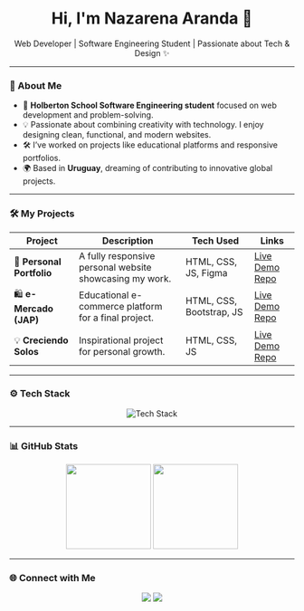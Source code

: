 <h1 align="center">Hi, I'm Nazarena Aranda 👋</h1>
<p align="center">Web Developer | Software Engineering Student | Passionate about Tech & Design ✨</p>

---

### 🚀 About Me  
- 🌱 **Holberton School Software Engineering student** focused on web development and problem-solving.  
- 💡 Passionate about combining creativity with technology. I enjoy designing clean, functional, and modern websites.  
- 🛠 I’ve worked on projects like educational platforms and responsive portfolios.  
- 🌍 Based in **Uruguay**, dreaming of contributing to innovative global projects.  

---

### 🛠 My Projects  

| **Project**               | **Description**                                  | **Tech Used**               | **Links**                  |
|---------------------------|--------------------------------------------------|-----------------------------|----------------------------|
| 🌟 **Personal Portfolio** | A fully responsive personal website showcasing my work. | HTML, CSS, JS, Figma        | [Live Demo](https://nazarena-aranda.github.io/Portfolio/) [Repo](https://github.com/nazarena-aranda/Portfolio)  |
| 🛍 **e-Mercado (JAP)**    | Educational e-commerce platform for a final project.    | HTML, CSS, Bootstrap, JS    | [Live Demo](https://nazarena-aranda.github.io/ProyectoFinal/) [Repo](https://github.com/nazarena-aranda/ProyectoFinal)  |
| 💡 **Creciendo Solos**    | Inspirational project for personal growth.      | HTML, CSS, JS               | [Live Demo](https://nazarena-aranda.github.io/creciendo-solos/) [Repo](https://github.com/nazarena-aranda/creciendo-solos)  |

---

### ⚙️ Tech Stack  

<div align="center">
  <img src="https://skillicons.dev/icons?i=html,css,js,bootstrap,figma,git,github" alt="Tech Stack" />
</div>

---

### 📊 GitHub Stats  

<div align="center">
  <img height="150em" src="https://github-readme-stats.vercel.app/api?username=nazarena-aranda&show_icons=true&theme=radical" />
  <img height="150em" src="https://github-readme-stats.vercel.app/api/top-langs/?username=nazarena-aranda&layout=compact&theme=radical" />
</div>

---

### 🌐 Connect with Me  

<div align="center">
  <a href="https://www.linkedin.com/in/nazarena-aranda-4b9872218/" target="_blank"><img src="https://img.shields.io/badge/LinkedIn-0077B5?logo=linkedin&logoColor=white&style=for-the-badge" /></a>
  <a href="https://github.com/nazarena-aranda" target="_blank"><img src="https://img.shields.io/badge/GitHub-333?logo=github&logoColor=white&style=for-the-badge" /></a>
</div>
